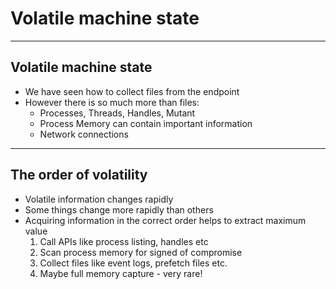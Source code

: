 <!-- .slide: class="title" -->

# Volatile machine state

---

<!-- .slide: class="content" -->

## Volatile machine state

* We have seen how to collect files from the endpoint
* However there is so much more than files:
  * Processes, Threads, Handles, Mutant
  * Process Memory can contain important information
  * Network connections

---

<!-- .slide: class="content" -->
## The order of volatility

* Volatile information changes rapidly
* Some things change more rapidly than others
* Acquiring information in the correct order helps to extract maximum
  value
  1. Call APIs like process listing, handles etc
  2. Scan process memory for signed of compromise
  3. Collect files like event logs, prefetch files etc.
  4. Maybe full memory capture - very rare!
